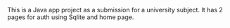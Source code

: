 This is a Java app project as a submission for a university subject. It has 2 pages for auth using Sqlite and home page.
